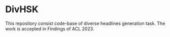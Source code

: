 # DivHSK

This repository consist code-base of diverse headlines generation task. The work is accepted in Findings of ACL 2023.
